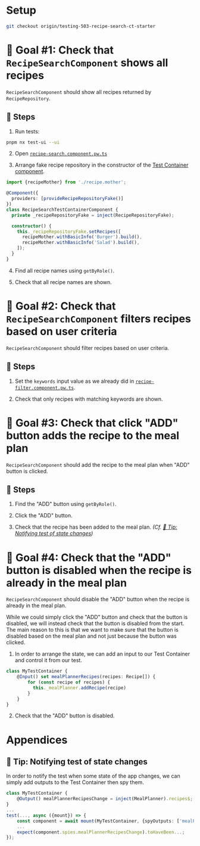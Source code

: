 # Setup

```sh
git checkout origin/testing-503-recipe-search-ct-starter
```

# 🎯 Goal #1: Check that `RecipeSearchComponent` shows all recipes

`RecipeSearchComponent` should show all recipes returned by `RecipeRepository`.

## 📝 Steps

1. Run tests:

```sh
pnpm nx test-ui --ui
```

2. Open [`recipe-search.component.pw.ts`](../apps/whiskmate/src/app/recipe/recipe-search.component.pw.ts)

3. Arrange fake recipe repository in the constructor of the [Test Container component](../apps/whiskmate/src/app/recipe/recipe-search.test-container.ts).

```typescript
import {recipeMother} from './recipe.mother';

@Component({
  providers: [provideRecipeRepositoryFake()]
})
class RecipeSearchTestContainerComponent {
  private _recipeRepositoryFake = inject(RecipeRepositoryFake);

  constructor() {
    this._recipeRepositoryFake.setRecipes([
      recipeMother.withBasicInfo('Burger').build(),
      recipeMother.withBasicInfo('Salad').build(),
    ]);
  }
}
```

4. Find all recipe names using `getByRole()`.

5. Check that all recipe names are shown.
 
# 🎯 Goal #2: Check that `RecipeSearchComponent` filters recipes based on user criteria

`RecipeSearchComponent` should filter recipes based on user criteria.

## 📝 Steps

1. Set the `keywords` input value as we already did in [`recipe-filter.component.pw.ts`](../apps/whiskmate/src/app/recipe/recipe-filter.component.pw.ts).

2. Check that only recipes with matching keywords are shown.

# 🎯 Goal #3: Check that click "ADD" button adds the recipe to the meal plan

`RecipeSearchComponent` should add the recipe to the meal plan when "ADD" button is clicked.

## 📝 Steps

1. Find the "ADD" button using `getByRole()`.

2. Click the "ADD" button.

3. Check that the recipe has been added to the meal plan. _(Cf. [🎁 Tip: Notifying test of state changes](#-tip-notifying-test-of-state-changes))_

# 🎯 Goal #4: Check that the "ADD" button is disabled when the recipe is already in the meal plan

`RecipeSearchComponent` should disable the "ADD" button when the recipe is already in the meal plan.

While we could simply click the "ADD" button and check that the button is disabled, we will instead check that the button is disabled from the start. The main reason to this is that we want to make sure that the button is disabled based on the meal plan and not just because the button was clicked.

1. In order to arrange the state, we can add an input to our Test Container and control it from our test. 
```typescript
class MyTestContainer {
    @Input() set mealPlannerRecipes(recipes: Recipe[]) {
        for (const recipe of recipes) {
          this._mealPlanner.addRecipe(recipe)
        }
    }
}
```

2. Check that the "ADD" button is disabled.

# Appendices

## 🎁 Tip: Notifying test of state changes

In order to notify the test when some state of the app changes, we can simply add outputs to the Test Container then spy them.

```typescript
class MyTestContainer {
    @Output() mealPlannerRecipesChange = inject(MealPlanner).recipes$;
}
...
test(..., async ({mount}) => {
    const component = await mount(MyTestContainer, {spyOutputs: ['mealPlannerRecipeChange']});
    ...
    expect(component.spies.mealPlannerRecipesChange).toHaveBeen...;
});
```

